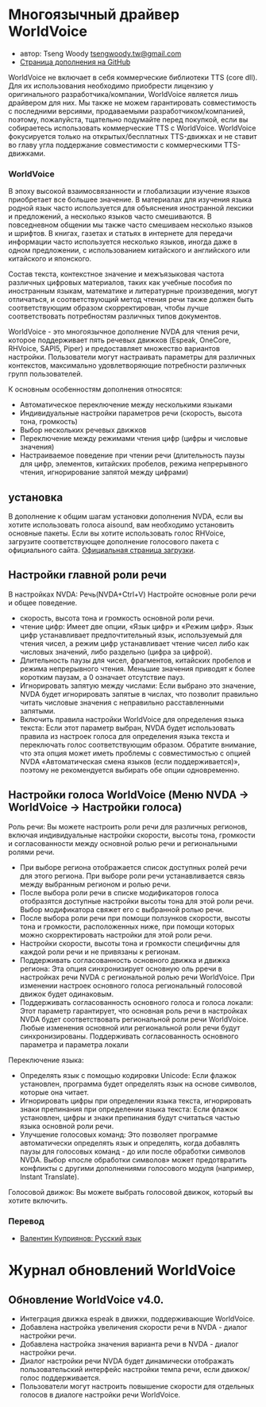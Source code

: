 # Многоязычный драйвер WorldVoice

* автор: Tseng Woody <tsengwoody.tw@gmail.com>
* [Страница дополнения на GitHub](https://github.com/tsengwoody/WorldVoice)

WorldVoice не включает в себя коммерческие библиотеки TTS (core dll). Для их использования необходимо приобрести лицензию у оригинального разработчика/компании, WorldVoice является лишь драйвером для них.
Мы также не можем гарантировать совместимость с последними версиями, продаваемыми разработчиком/компанией, поэтому, пожалуйста, тщательно подумайте перед покупкой, если вы собираетесь использовать коммерческие TTS с WorldVoice.
WorldVoice фокусируется только на открытых/бесплатных TTS-движках и не ставит во главу угла поддержание совместимости с коммерческими TTS-движками.

### WorldVoice

В эпоху высокой взаимосвязанности и глобализации изучение языков приобретает все большее значение. В материалах для изучения языка родной язык часто используется для объяснения иностранной лексики и предложений, а несколько языков часто смешиваются. В повседневном общении мы также часто смешиваем несколько языков и шрифтов. В книгах, газетах и статьях в интернете для передачи информации часто используется несколько языков, иногда даже в одном предложении, с использованием китайского и английского или китайского и японского.

Состав текста, контекстное значение и межъязыковая частота различных цифровых материалов, таких как учебные пособия по иностранным языкам, математике и литературные произведения, могут отличаться, и соответствующий метод чтения речи также должен быть соответствующим образом скорректирован, чтобы лучше соответствовать потребностям различных типов документов.

WorldVoice - это многоязычное дополнение NVDA для чтения речи, которое поддерживает пять речевых движков (Espeak, OneCore, RHVoice, SAPI5, Piper) и предоставляет множество вариантов настройки. Пользователи могут настраивать параметры для различных контекстов, максимально удовлетворяющие потребности различных групп пользователей.

К основным особенностям дополнения относятся:

* Автоматическое переключение между несколькими языками
* Индивидуальные настройки параметров речи (скорость, высота тона, громкость)
* Выбор нескольких речевых движков
* Переключение между режимами чтения цифр (цифры и числовые значения)
* Настраиваемое поведение при чтении речи (длительность паузы для цифр, элементов, китайских пробелов, режима непрерывного чтения, игнорирование запятой между цифрами)

## установка

В дополнение к общим шагам установки дополнения NVDA, если вы хотите использовать голоса aisound, вам необходимо установить основные пакеты. Если вы хотите использовать голос RHVoice, загрузите соответствующее дополнение голосового пакета с официального сайта. [Официальная страница загрузки](https://rhvoice.org/languages/).

## Настройки главной роли речи

В настройках NVDA: Речь(NVDA+Ctrl+V) Настройте основные роли речи и общее поведение.

* скорость, высота тона и громкость основной роли речи.
* чтение цифр: Имеет две опции, «Язык цифр» и «Режим цифр». Язык цифр устанавливает предпочтительный язык, используемый для чтения чисел, а режим цифр устанавливает чтение чисел либо как числовых значений, либо раздельно (цифра за цифрой).
* Длительность паузы для чисел, фрагментов, китайских пробелов и режима непрерывного чтения. Меньшие значения приводят к более коротким паузам, а 0 означает отсутствие пауз.
* Игнорировать запятую между числами: Если выбрано это значение, NVDA будет игнорировать запятые в числах, что позволит правильно читать числовые значения с неправильно расставленными запятыми.
* Включить правила настройки WorldVoice для определения языка текста: Если этот параметр выбран, NVDA будет использовать правила из настроек голоса для определения языка текста и переключать голос соответствующим образом. Обратите внимание, что эта опция может иметь проблемы с совместимостью с опцией NVDA «Автоматическая смена языков (если поддерживается)», поэтому не рекомендуется выбирать обе опции одновременно.


## Настройки голоса WorldVoice (Меню NVDA -> WorldVoice -> Настройки голоса)

Роль речи: Вы можете настроить роли речи для различных регионов, включая индивидуальные настройки скорости, высоты тона, громкости и согласованности между основной ролью речи и региональными ролями речи.

* При выборе региона отображается список доступных ролей речи для этого региона. При выборе роли речи устанавливается связь между выбранным регионом и ролью речи.
* После выбора роли речи в списке модификаторов голоса отобразятся доступные настройки высоты тона для этой роли речи. Выбор модификатора свяжет его с выбранной ролью речи.
* После выбора роли речи при помощи ползунков скорости, высоты тона и громкости, расположенных ниже, при помощи которых можно скорректировать настройки для этой роли речи.
* Настройки скорости, высоты тона и громкости специфичны для каждой роли речи и не привязаны к регионам.
* Поддерживать согласованность основного движка и движка региона: Эта опция синхронизирует основную оль рречи в настройках речи NVDA с региональной ролью речи WorldVoice. При изменении настроек основного голоса региональный голосовой движок будет одинаковым.
* Поддерживать согласованность основного голоса и голоса локали: Этот параметр гарантирует, что основная роль речи в настройках  NVDA будет соответствовать региональной роли речи WorldVoice. Любые изменения основной или региональной роли речи будут синхронизированы.
Поддерживать согласованность основного параметра и параметра локали

Переключение языка:

* Определять язык с помощью кодировки Unicode: Если флажок установлен, программа будет определять язык на основе символов, которые она читает.
* Игнорировать цифры при определении языка текста, игнорировать знаки препинания при определении языка текста: Если флажок установлен, цифры и знаки препинания будут считаться частью языка основной роли речи.
* Улучшение голосовых команд: Это позволяет программе автоматически определять язык и определять, когда добавлять паузы для голосовых команд - до или после обработки символов NVDA. Выбор «после обработки символов» может предотвратить конфликты с другими дополнениями голосового модуля (например, Instant Translate).

Голосовой движок: Вы можете выбрать голосовой движок, который вы хотите включить.

### Перевод

* [Валентин Куприянов: Русский язык](https://nvda.ru/)


# Журнал обновлений WorldVoice

## Обновление WorldVoice v4.0.

* Интеграция движка espeak в движки, поддерживающие WorldVoice.
* Добавлена настройка увеличения скорости речи в NVDA - диалог настройки речи.
* Добавлена настройка значения варианта речи в NVDA - диалог настройки речи.
* Диалог настройки речи NVDA будет динамически отображать пользовательский интерфейс настройки темпа речи, если движок/голос поддерживается.
* Пользователи могут настроить повышение скорости для отдельных голосов в диалоге настройки речи WorldVoice.

